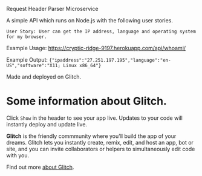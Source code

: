 Request Header Parser Microservice

A simple API which runs on Node.js with the following user stories.

`User Story: User can get the IP address, language and operating system for my browser.`

Example Usage: https://cryptic-ridge-9197.herokuapp.com/api/whoami/

Example Output: `{"ipaddress":"27.251.197.195","language":"en-US","software":"X11; Linux x86_64"}`

Made and deployed on Glitch.

Some information about Glitch.
=========================

Click `Show` in the header to see your app live. Updates to your code will instantly deploy and update live.

**Glitch** is the friendly commmunity where you'll build the app of your dreams. Glitch lets you instantly create, remix, edit, and host an app, bot or site, and you can invite collaborators or helpers to simultaneously edit code with you.

Find out more [about Glitch](https://glitch.com/about).


